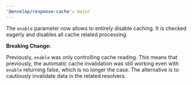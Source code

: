```yaml
---
'@envelop/response-cache': major
---
```


The `enable` parameter now allows to entirely disable caching. It is checked eagerly and disables
all cache related processing.

**Breaking Change:**

Previously, `enable` was only controlling cache reading. This means that previously, the automatic
cache invalidation was still working even with `enable` returning false, which is no longer the
case. The alternative is to cautiously invalidate data in the related resolvers.
